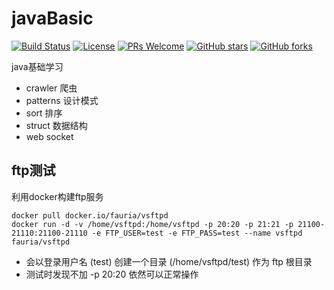 # javaBasic

[![Build Status](https://travis-ci.org/xuegangliu/javaBasic.svg?branch=master)](https://travis-ci.org/xuegangliu/javaBasic)
[![License](https://img.shields.io/badge/license-MIT-blue.svg)](LICENSE)
[![PRs Welcome](https://img.shields.io/badge/PRs-welcome-brightgreen.svg)](https://github.com/xuegangliu/javaBasic/pulls)
[![GitHub stars](https://img.shields.io/github/stars/xuegangliu/javaBasic.svg?style=social&label=Stars)](https://github.com/xuegangliu/javaBasic)
[![GitHub forks](https://img.shields.io/github/forks/xuegangliu/javaBasic.svg?style=social&label=Fork)](https://github.com/xuegangliu/javaBasic)

java基础学习
- crawler 爬虫
- patterns 设计模式
- sort 排序
- struct 数据结构
- web socket

## ftp测试
利用docker构建ftp服务
```
docker pull docker.io/fauria/vsftpd
docker run -d -v /home/vsftpd:/home/vsftpd -p 20:20 -p 21:21 -p 21100-21110:21100-21110 -e FTP_USER=test -e FTP_PASS=test --name vsftpd fauria/vsftpd
```
- 会以登录用户名 (test) 创建一个目录 (/home/vsftpd/test) 作为 ftp 根目录
- 测试时发现不加 -p 20:20 依然可以正常操作